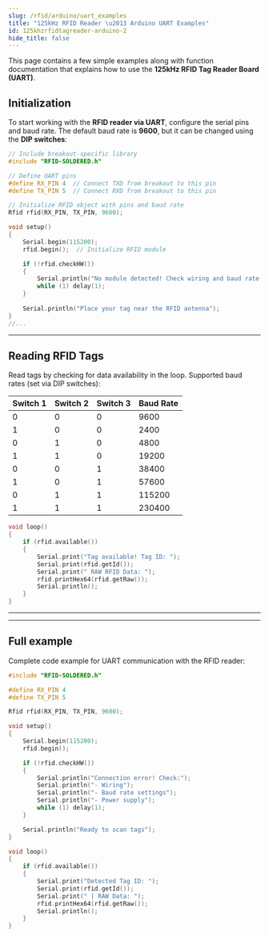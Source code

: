 ```yaml
---
slug: /rfid/arduino/uart_examples
title: "125kHz RFID Reader \u2013 Arduino UART Examples"
id: 125khzrfidtagreader-arduino-2
hide_title: false
---
```

This page contains a few simple examples along with function documentation that explains how to use the **125kHz RFID Tag Reader Board (UART)**.

## Initialization

To start working with the **RFID reader via UART**, configure the serial pins and baud rate. The default baud rate is **9600**, but it can be changed using the **DIP switches**:

```cpp
// Include breakout-specific library
#include "RFID-SOLDERED.h"

// Define UART pins
#define RX_PIN 4  // Connect TXD from breakout to this pin
#define TX_PIN 5  // Connect RXD from breakout to this pin

// Initialize RFID object with pins and baud rate
Rfid rfid(RX_PIN, TX_PIN, 9600);

void setup()
{
    Serial.begin(115200);
    rfid.begin();  // Initialize RFID module

    if (!rfid.checkHW())
    {
        Serial.println("No module detected! Check wiring and baud rate.");
        while (1) delay(1);
    }
    
    Serial.println("Place your tag near the RFID antenna");
}
//...
```

<FunctionDocumentation functionName="rfid.begin()" description="Initializes UART communication with the RFID module using specified pins and baud rate." returnDescription="None" parameters={[]} />

---

## Reading RFID Tags

Read tags by checking for data availability in the loop. Supported baud rates (set via DIP switches):

| Switch 1 | Switch 2 | Switch 3 | Baud Rate |
|----------|----------|----------|-----------|
| 0        | 0        | 0        | 9600      |
| 1        | 0        | 0        | 2400      |
| 0        | 1        | 0        | 4800      |
| 1        | 1        | 0        | 19200     |
| 0        | 0        | 1        | 38400     |
| 1        | 0        | 1        | 57600     |
| 0        | 1        | 1        | 115200    |
| 1        | 1        | 1        | 230400    |

```cpp
void loop()
{
    if (rfid.available())
    {
        Serial.print("Tag available! Tag ID: ");
        Serial.print(rfid.getId());
        Serial.print(" RAW RFID Data: ");
        rfid.printHex64(rfid.getRaw());
        Serial.println();
    }
}
```

<FunctionDocumentation functionName="rfid.available()" description="Checks if new RFID tag data is available in the buffer." returnDescription="Returns true if data is available, false otherwise." parameters={[]} />

---
<!-- <CenteredImage src="/img/rfid/uart_rfid.gif" alt="RFID (UART)" caption="RFID (UART)" /> -->

<CenteredImage src="/img/rfid/serialMonitorRFID.png" alt="Serial Monitor for RFID (UART)" caption="Serial Monitor for RFID (UART)" />

---

## Full example

Complete code example for UART communication with the RFID reader:

```cpp
#include "RFID-SOLDERED.h"

#define RX_PIN 4
#define TX_PIN 5

Rfid rfid(RX_PIN, TX_PIN, 9600);

void setup()
{
    Serial.begin(115200);
    rfid.begin();

    if (!rfid.checkHW())
    {
        Serial.println("Connection error! Check:");
        Serial.println("- Wiring");
        Serial.println("- Baud rate settings");
        Serial.println("- Power supply");
        while (1) delay(1);
    }

    Serial.println("Ready to scan tags");
}

void loop()
{
    if (rfid.available())
    {
        Serial.print("Detected Tag ID: ");
        Serial.print(rfid.getId());
        Serial.print(" | RAW Data: ");
        rfid.printHex64(rfid.getRaw());
        Serial.println();
    }
}
```

<QuickLink 
  title="readTagIDWithUart.ino" 
  description="Basic UART example for reading RFID tags"
  url="https://github.com/SolderedElectronics/Soldered-RFID-Reader-125kHz-Arduino-Library/blob/main/examples/readTagIDWithUart/readTagIDWithUart.ino" 
/>